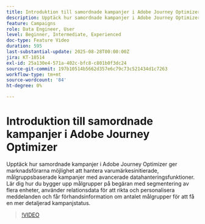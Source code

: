 ```yaml
---
title: Introduktion till samordnade kampanjer i Adobe Journey Optimizer
description: Upptäck hur samordnade kampanjer i Adobe Journey Optimizer ger marknadsförarna möjlighet att hantera varumärkesinitierade, målgruppsbaserade kampanjer med avancerade datahanteringsfunktioner.
feature: Campaigns
role: Data Engineer, User
level: Beginner, Intermediate, Experienced
doc-type: Feature Video
duration: 595
last-substantial-update: 2025-08-28T00:00:00Z
jira: KT-18514
exl-id: 25a130e4-571a-402c-bfc8-c801b0f3dc24
source-git-commit: 197b10514b5662d357e6c79c73c521434d1c7263
workflow-type: tm+mt
source-wordcount: '84'
ht-degree: 0%

---
```


# Introduktion till samordnade kampanjer i Adobe Journey Optimizer

Upptäck hur samordnade kampanjer i Adobe Journey Optimizer ger marknadsförarna möjlighet att hantera varumärkesinitierade, målgruppsbaserade kampanjer med avancerade datahanteringsfunktioner. Lär dig hur du bygger upp målgrupper på begäran med segmentering av flera enheter, använder relationsdata för att rikta och personalisera meddelanden och får förhandsinformation om antalet målgrupper för att få en mer detaljerad kampanjstatus.

>[!VIDEO](https://video.tv.adobe.com/v/3471538/?learn=on&enablevpops)
